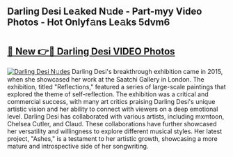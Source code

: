 ## Darling Desi Le𝚊ked N𝚞de - Part-myy Video Photos - Hot Onlyf𝚊ns Le𝚊ks 5dvm6

# <h2><a href="http://ab20172.deff.icu/?id=Darling+Desi">🔗 New 👉🔴 Darling Desi VIDEO Photos</a></h2>

[![Darling Desi N𝚞des](https://i.imgur.com/rIISA9y.gif)](http://ab20172.deff.icu/?id=Darling+Desi)
Darling Desi's breakthrough exhibition came in 2015, when she showcased her work at the Saatchi Gallery in London. The exhibition, titled "Reflections," featured a series of large-scale paintings that explored the theme of self-reflection. The exhibition was a critical and commercial success, with many art critics praising Darling Desi's unique artistic vision and her ability to connect with viewers on a deep emotional level. Darling Desi has collaborated with various artists, including mxmtoon, Chelsea Cutler, and Claud. These collaborations have further showcased her versatility and willingness to explore different musical styles. Her latest project, "Ashes," is a testament to her artistic growth, showcasing a more mature and introspective side of her songwriting.
